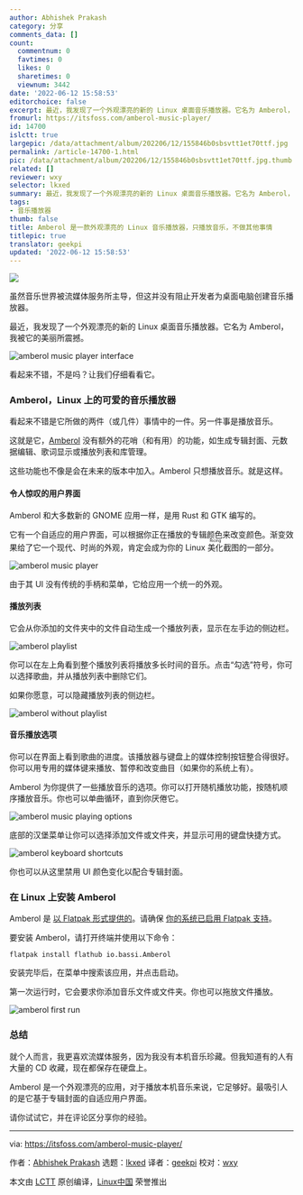 ```yaml
---
author: Abhishek Prakash
category: 分享
comments_data: []
count:
  commentnum: 0
  favtimes: 0
  likes: 0
  sharetimes: 0
  viewnum: 3442
date: '2022-06-12 15:58:53'
editorchoice: false
excerpt: 最近，我发现了一个外观漂亮的新的 Linux 桌面音乐播放器。它名为 Amberol，我被它的美丽所震撼。
fromurl: https://itsfoss.com/amberol-music-player/
id: 14700
islctt: true
largepic: /data/attachment/album/202206/12/155846b0sbsvtt1et70ttf.jpg
permalink: /article-14700-1.html
pic: /data/attachment/album/202206/12/155846b0sbsvtt1et70ttf.jpg.thumb.jpg
related: []
reviewer: wxy
selector: lkxed
summary: 最近，我发现了一个外观漂亮的新的 Linux 桌面音乐播放器。它名为 Amberol，我被它的美丽所震撼。
tags:
- 音乐播放器
thumb: false
title: Amberol 是一款外观漂亮的 Linux 音乐播放器，只播放音乐，不做其他事情
titlepic: true
translator: geekpi
updated: '2022-06-12 15:58:53'
---
```


![](/data/attachment/album/202206/12/155846b0sbsvtt1et70ttf.jpg)


虽然音乐世界被流媒体服务所主导，但这并没有阻止开发者为桌面电脑创建音乐播放器。


最近，我发现了一个外观漂亮的新的 Linux 桌面音乐播放器。它名为 Amberol，我被它的美丽所震撼。


![amberol music player interface](/data/attachment/album/202206/12/155854d7jtu047itxpup7m.png)


看起来不错，不是吗？让我们仔细看看它。


### Amberol，Linux 上的可爱的音乐播放器


看起来不错是它所做的两件（或几件）事情中的一件。另一件事是播放音乐。


这就是它，[Amberol](https://apps.gnome.org/app/io.bassi.Amberol/) 没有额外的花哨（和有用）的功能，如生成专辑封面、元数据编辑、歌词显示或播放列表和库管理。


这些功能也不像是会在未来的版本中加入。Amberol 只想播放音乐。就是这样。


#### 令人惊叹的用户界面


Amberol 和大多数新的 GNOME 应用一样，是用 Rust 和 GTK 编写的。


它有一个自适应的用户界面，可以根据你正在播放的专辑颜色来改变颜色。渐变效果给了它一个现代、时尚的外观，肯定会成为你的 Linux <ruby> 美化 <rt>  Ricing </rt></ruby>截图的一部分。


![amberol music player](/data/attachment/album/202206/12/155854jdu7d1nha171n01l.png)


由于其 UI 没有传统的手柄和菜单，它给应用一个统一的外观。


#### 播放列表


它会从你添加的文件夹中的文件自动生成一个播放列表，显示在左手边的侧边栏。


![amberol playlist](/data/attachment/album/202206/12/155854vsvfo3s2cidousw9.png)


你可以在左上角看到整个播放列表将播放多长时间的音乐。点击“勾选”符号，你可以选择歌曲，并从播放列表中删除它们。


如果你愿意，可以隐藏播放列表的侧边栏。


![amberol without playlist](/data/attachment/album/202206/12/155855zpd2pm7aayo4dpy7.png)


#### 音乐播放选项


你可以在界面上看到歌曲的进度。该播放器与键盘上的媒体控制按钮整合得很好。你可以用专用的媒体键来播放、暂停和改变曲目（如果你的系统上有）。


Amberol 为你提供了一些播放音乐的选项。你可以打开随机播放功能，按随机顺序播放音乐。你也可以单曲循环，直到你厌倦它。


![amberol music playing options](/data/attachment/album/202206/12/155855cuu6xfuj5njax5u6.png)


底部的汉堡菜单让你可以选择添加文件或文件夹，并显示可用的键盘快捷方式。


![amberol keyboard shortcuts](/data/attachment/album/202206/12/155856vdfxvbrm9pppqvmx.png)


你也可以从这里禁用 UI 颜色变化以配合专辑封面。


### 在 Linux 上安装 Amberol


Amberol 是 [以 Flatpak 形式提供的](https://flathub.org/apps/details/io.bassi.Amberol)。请确保 [你的系统已启用 Flatpak 支持](https://itsfoss.com/flatpak-guide/)。


要安装 Amberol，请打开终端并使用以下命令：



```
flatpak install flathub io.bassi.Amberol

```

安装完毕后，在菜单中搜索该应用，并点击启动。


第一次运行时，它会要求你添加音乐文件或文件夹。你也可以拖放文件播放。


![amberol first run](/data/attachment/album/202206/12/155856wtm8sf69y8wm81jy.png)


### 总结


就个人而言，我更喜欢流媒体服务，因为我没有本机音乐珍藏。但我知道有的人有大量的 CD 收藏，现在都保存在硬盘上。


Amberol 是一个外观漂亮的应用，对于播放本机音乐来说，它足够好。最吸引人的是它基于专辑封面的自适应用户界面。


请你试试它，并在评论区分享你的经验。




---


via: <https://itsfoss.com/amberol-music-player/>


作者：[Abhishek Prakash](https://itsfoss.com/author/abhishek/) 选题：[lkxed](https://github.com/lkxed) 译者：[geekpi](https://github.com/geekpi) 校对：[wxy](https://github.com/wxy)


本文由 [LCTT](https://github.com/LCTT/TranslateProject) 原创编译，[Linux中国](https://linux.cn/) 荣誉推出
